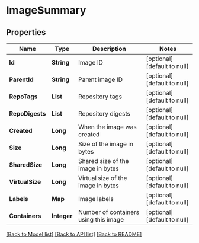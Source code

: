 # ImageSummary
## Properties

| Name | Type | Description | Notes |
|------------ | ------------- | ------------- | -------------|
| **Id** | **String** | Image ID | [optional] [default to null] |
| **ParentId** | **String** | Parent image ID | [optional] [default to null] |
| **RepoTags** | **List** | Repository tags | [optional] [default to null] |
| **RepoDigests** | **List** | Repository digests | [optional] [default to null] |
| **Created** | **Long** | When the image was created | [optional] [default to null] |
| **Size** | **Long** | Size of the image in bytes | [optional] [default to null] |
| **SharedSize** | **Long** | Shared size of the image in bytes | [optional] [default to null] |
| **VirtualSize** | **Long** | Virtual size of the image in bytes | [optional] [default to null] |
| **Labels** | **Map** | Image labels | [optional] [default to null] |
| **Containers** | **Integer** | Number of containers using this image | [optional] [default to null] |

[[Back to Model list]](../README.md#documentation-for-models) [[Back to API list]](../README.md#documentation-for-api-endpoints) [[Back to README]](../README.md)

